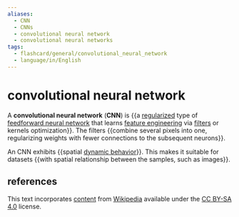 ```yaml
---
aliases:
  - CNN
  - CNNs
  - convolutional neural network
  - convolutional neural networks
tags:
  - flashcard/general/convolutional_neural_network
  - language/in/English
---
```


# convolutional neural network

A __convolutional neural network__ (__CNN__) is {{a [regularized](regularization%20(mathematics).md) type of [feedforward neural network](feedforward%20neural%20network.md) that learns [feature engineering](feature%20engineering.md) via [filters](filter%20(signal%20processing).md) or kernels optimization}}. The filters {{combine several pixels into one, regularizing weights with fewer connections to the subsequent neurons}}.

An CNN exhibits {{spatial [dynamic behavior](dynamical%20system.md)}}. This makes it suitable for datasets {{with spatial relationship between the samples, such as images}}.

## references

This text incorporates [content](https://en.wikipedia.org/wiki/convolutional_neural_network) from [Wikipedia](Wikipedia.md) available under the [CC BY-SA 4.0](https://creativecommons.org/licenses/by-sa/4.0/) license.

